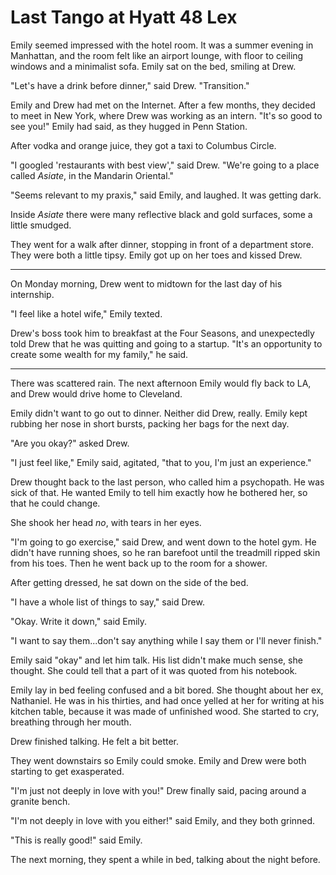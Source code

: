 # Last Tango at Hyatt 48 Lex

Emily seemed impressed with the hotel room.  It was a summer evening in
Manhattan, and the room felt like an airport lounge, with floor to ceiling
windows and a minimalist sofa.  Emily sat on the bed, smiling at Drew.

"Let's have a drink before dinner," said Drew. "Transition."

Emily and Drew had met on the Internet.  After a few months, they decided to
meet in New York, where Drew was working as an intern.  "It's so good to see
you!" Emily had said, as they hugged in Penn Station.

After vodka and orange juice, they got a taxi to Columbus Circle.

"I googled 'restaurants with best view'," said Drew.  "We're going to a place
called *Asiate*, in the Mandarin Oriental."

"Seems relevant to my praxis," said Emily, and laughed.  It was getting dark.

Inside *Asiate* there were many reflective black and gold
surfaces, some a little smudged.

They went for a walk after dinner, stopping in front of a department store.
They were both a little tipsy.  Emily got up on her toes and kissed Drew.

---

On Monday morning, Drew went to midtown for the last day of his internship.

"I feel like a hotel wife," Emily texted.

Drew's boss took him to breakfast at the Four Seasons, and unexpectedly told
Drew that he was quitting and going to a startup.  "It's an opportunity to
create some wealth for my family," he said.

---

There was scattered rain.  The next afternoon Emily would fly back to LA, and
Drew would drive home to Cleveland.

Emily didn't want to go out to dinner.  Neither did Drew, really.  Emily kept
rubbing her nose in short bursts, packing her bags for the next day.

"Are you okay?" asked Drew.

"I just feel like," Emily said, agitated, "that to you, I'm just an experience."

Drew thought back to the last person, who called him a psychopath.  He was sick
of that.  He wanted Emily to tell him exactly how he bothered her, so that he
could change.

She shook her head *no*, with tears in her eyes.

"I'm going to go exercise," said Drew, and went down to the hotel gym.  He didn't
have running shoes, so he ran barefoot until the treadmill ripped skin from his
toes.  Then he went back up to the room for a shower.

After getting dressed, he sat down on the side of the bed.

"I have a whole list of things to say," said Drew.

"Okay.  Write it down," said Emily.

"I want to say them...don't say anything while I say them or I'll never finish."

Emily said "okay" and let him talk.  His list didn't make much sense, she
thought.  She could tell that a part of it was quoted from his notebook.

Emily lay in bed feeling confused and a bit bored.  She thought about her ex,
Nathaniel.  He was in his thirties, and had once yelled at her for writing at
his kitchen table, because it was made of unfinished wood.  She started to cry,
breathing through her mouth.

Drew finished talking.  He felt a bit better.

They went downstairs so Emily could smoke.  Emily and Drew were both starting to
get exasperated.

"I'm just not deeply in love with you!" Drew finally said, pacing around a
granite bench.

"I'm not deeply in love with you either!" said Emily, and they both grinned.

"This is really good!" said Emily.

The next morning, they spent a while in bed, talking about the night before.
